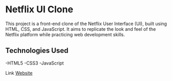 # Netflix UI Clone
This project is a front-end clone of the Netflix User Interface (UI), built using HTML, CSS, and JavaScript. It aims to replicate the look and feel of the Netflix platform while practicing web development skills.

## Technologies Used
-HTML5
-CSS3
-JavaScript

Link
[Website]()